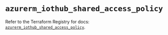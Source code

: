 # `azurerm_iothub_shared_access_policy`

Refer to the Terraform Registry for docs: [`azurerm_iothub_shared_access_policy`](https://registry.terraform.io/providers/hashicorp/azurerm/4.3.0/docs/resources/iothub_shared_access_policy).
